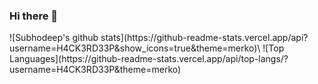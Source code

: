 ### Hi there 👋
<div markdown="1">
![Subhodeep's github stats](https://github-readme-stats.vercel.app/api?username=H4CK3RD33P&show_icons=true&theme=merko)\
![Top Languages](https://github-readme-stats.vercel.app/api/top-langs/?username=H4CK3RD33P&theme=merko)
</div>
<!--
**H4CK3RD33P/H4CK3RD33P** is a ✨ _special_ ✨ repository because its `README.md` (this file) appears on your GitHub profile.

Here are some ideas to get you started:

- 🔭 I’m currently working on ...
- 🌱 I’m currently learning ...
- 👯 I’m looking to collaborate on ...
- 🤔 I’m looking for help with ...
- 💬 Ask me about ...
- 📫 How to reach me: ...
- 😄 Pronouns: ...
- ⚡ Fun fact: ...
-->
